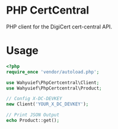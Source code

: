 # PHP CertCentral
PHP client for the DigiCert cert-central API.

# Usage
```php
<?php
require_once 'vendor/autoload.php';

use Wahyuief\PhpCertcentral\Client;
use Wahyuief\PhpCertcentral\Product;

// Config X-DC-DEVKEY
new Client('YOUR_X_DC_DEVKEY');

// Print JSON Output
echo Product::get();
```
